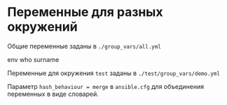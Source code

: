 # Переменные для разных окружений

Общие переменные заданы в `./group_vars/all.yml`

env
who
surname


Переменные для окружения `test` заданы в `./test/group_vars/demo.yml`

Параметр `hash_behaviour = merge` в `ansible.cfg` для объединения переменных в виде словарей.

